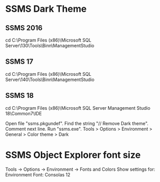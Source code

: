 # SSMS Dark Theme


## SSMS 2016
cd C:\Program Files (x86)\Microsoft SQL Server\130\Tools\Binn\ManagementStudio

## SSMS 17
cd C:\Program Files (x86)\Microsoft SQL Server\140\Tools\Binn\ManagementStudio

## SSMS 18
cd C:\Program Files (x86)\Microsoft SQL Server Management Studio 18\Common7\IDE

Open file "ssms.pkgundef".
Find the string "// Remove Dark theme".
Comment next line.
Run "ssms.exe".
Tools > Options > Environment > General > Color theme > Dark


# SSMS Object Explorer font size

Tools -> Options -> Environment -> Fonts and Colors
Show settings for: Environment
Font: Consolas 12
